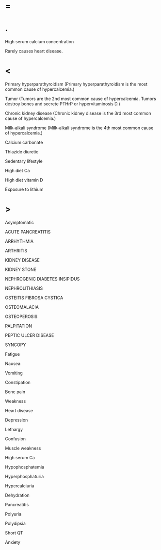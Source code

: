 # =

# .

High serum calcium concentration

Rarely causes heart disease.

# <

Primary hyperparathyroidism (Primary hyperparathyroidism is the most common cause of hypercalcemia.)

Tumor (Tumors are the 2nd most common cause of hypercalcemia. Tumors destroy bones and secrete PTHrP or hypervitaminosis D.)

Chronic kidney disease (Chronic kidney disease is the 3rd most common cause of hypercalcemia.)

Milk-alkali syndrome (Milk-alkali syndrome is the 4th most common cause of hypercalcemia.)

Calcium carbonate

Thiazide diuretic

Sedentary lifestyle

High diet Ca

High diet vitamin D

Exposure to lithium

# >

Asymptomatic

ACUTE PANCREATITIS

ARRHYTHMIA

ARTHRITIS

KIDNEY DISEASE

KIDNEY STONE

NEPHROGENIC DIABETES INSIPIDUS

NEPHROLITHIASIS

OSTEITIS FIBROSA CYSTICA

OSTEOMALACIA

OSTEOPEROSIS

PALPITATION

PEPTIC ULCER DISEASE

SYNCOPY

Fatigue

Nausea

Vomiting

Constipation

Bone pain

Weakness

Heart disease

Depression

Lethargy

Confusion

Muscle weakness

High serum Ca

Hypophosphatemia

Hyperphosphaturia

Hypercalciuria

Dehydration

Pancreatitis

Polyuria

Polydipsia

Short QT

Anxiety
